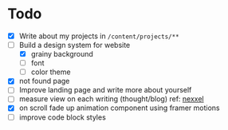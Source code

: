 # Todo
- [x] Write about my projects in `/content/projects/**`
- [ ] Build a design system for website
    - [x] grainy background
    - [ ] font
    - [ ] color theme
- [x] not found page
- [ ] Improve landing page and write more about yourself
- [ ] measure view on each writing (thought/blog) ref: [nexxel](nexxel.dev)
- [x] on scroll fade up animation component using framer motions
- [ ] improve code block styles